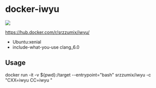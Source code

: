 # docker-iwyu

[![](https://images.microbadger.com/badges/image/srzzumix/iwyu.svg)](https://microbadger.com/images/srzzumix/iwyu "Get your own image badge on microbadger.com")

https://hub.docker.com/r/srzzumix/iwyu/

* Ubuntu:xenial
* include-what-you-use clang_6.0

## Usage

docker run -it -v ${pwd}:/target --entrypoint="bash" srzzumix/iwyu -c "CXX=iwyu CC=iwyu <your build command>"
